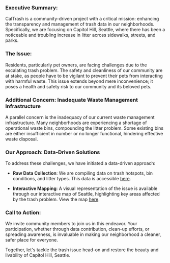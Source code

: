
### Executive Summary:

CalTrash is a community-driven project with a critical mission: enhancing the transparency and management of trash data in our neighborhoods. Specifically, we are focusing on Capitol Hill, Seattle, where there has been a noticeable and troubling increase in litter across sidewalks, streets, and parks.

### The Issue:

Residents, particularly pet owners, are facing challenges due to the escalating trash problem. The safety and cleanliness of our community are at stake, as people have to be vigilant to prevent their pets from interacting with harmful waste. This issue extends beyond mere inconvenience; it poses a health and safety risk to our community and its beloved pets.

### Additional Concern: Inadequate Waste Management Infrastructure

A parallel concern is the inadequacy of our current waste management infrastructure. Many neighborhoods are experiencing a shortage of operational waste bins, compounding the litter problem. Some existing bins are either insufficient in number or no longer functional, hindering effective waste disposal.

### Our Approach: Data-Driven Solutions

To address these challenges, we have initiated a data-driven approach:

-   **Raw Data Collection**: We are compiling data on trash hotspots, bin conditions, and litter types. This data is accessible [here](https://docs.google.com/spreadsheets/d/1RFPjMkVnRQi6as1qGvQsbaKeTgdKxupL9XdL9IUtv-I/edit?usp=sharing).
    
-   **Interactive Mapping**: A visual representation of the issue is available through our interactive map of Seattle, highlighting key areas affected by the trash problem. View the map [here](https://www.google.com/maps/d/edit?mid=1DtLzl5Sq5eihWlO05rAGwKfivuxQLyY&usp=sharing).
    

### Call to Action:

We invite community members to join us in this endeavor. Your participation, whether through data contribution, clean-up efforts, or spreading awareness, is invaluable in making our neighborhood a cleaner, safer place for everyone.

Together, let's tackle the trash issue head-on and restore the beauty and livability of Capitol Hill, Seattle.
